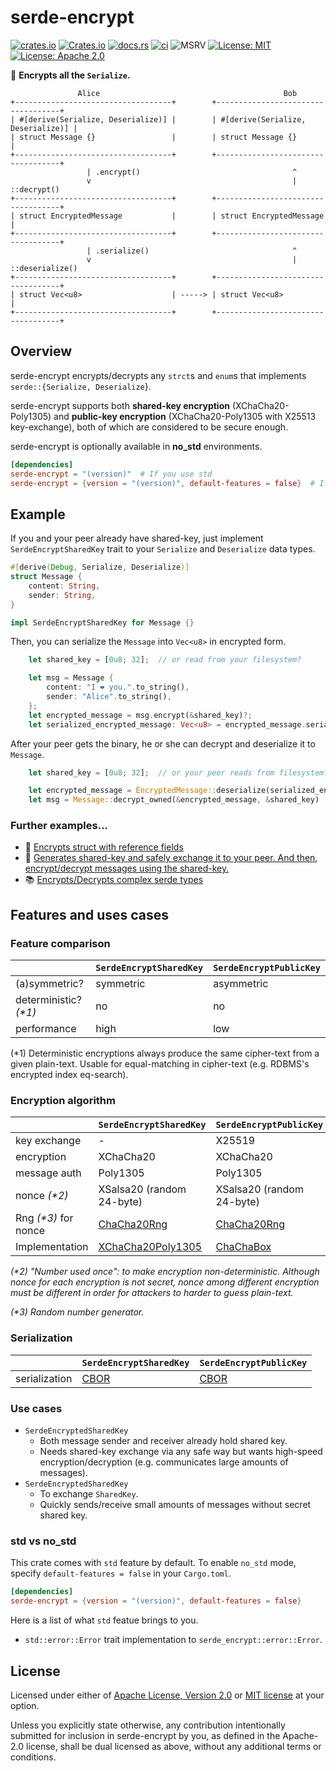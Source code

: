 # serde-encrypt

[![crates.io](https://img.shields.io/crates/v/serde-encrypt.svg)](https://crates.io/crates/serde-encrypt)
[![Crates.io](https://img.shields.io/crates/d/serde-encrypt?label=cargo%20installs)](https://crates.io/crates/serde-encrypt)
[![docs.rs](https://img.shields.io/badge/API%20doc-docs.rs-blueviolet)](https://docs.rs/serde-encrypt)
[![ci](https://github.com/laysakura/serde-encrypt/actions/workflows/ci.yml/badge.svg?branch=main&event=push)](https://github.com/laysakura/serde-encrypt/actions/workflows/ci.yml)
![MSRV](https://img.shields.io/badge/rustc-1.51+-lightgray.svg)
[![License: MIT](https://img.shields.io/badge/license-MIT-blue.svg)](https://github.com/laysakura/serde-encrypt/blob/master/LICENSE-MIT)
[![License: Apache 2.0](https://img.shields.io/badge/license-Apache_2.0-blue.svg)](https://github.com/laysakura/serde-encrypt/blob/master/LICENSE-APACHE)

:closed_lock_with_key: **Encrypts all the `Serialize`.**

```text
               Alice                                         Bob
+-----------------------------------+        +-----------------------------------+
| #[derive(Serialize, Deserialize)] |        | #[derive(Serialize, Deserialize)] |
| struct Message {}                 |        | struct Message {}                 |
+-----------------------------------+        +-----------------------------------+
                 | .encrypt()                                  ^
                 v                                             | ::decrypt()
+-----------------------------------+        +-----------------------------------+
| struct EncryptedMessage           |        | struct EncryptedMessage           |
+-----------------------------------+        +-----------------------------------+
                 | .serialize()                                ^
                 v                                             | ::deserialize()
+-----------------------------------+        +-----------------------------------+
| struct Vec<u8>                    | -----> | struct Vec<u8>                    |
+-----------------------------------+        +-----------------------------------+
```

## Overview

serde-encrypt encrypts/decrypts any `strct`s and `enum`s that implements `serde::{Serialize, Deserialize`}.

serde-encrypt supports both **shared-key encryption** (XChaCha20-Poly1305) and **public-key encryption** (XChaCha20-Poly1305 with X25513 key-exchange), both of which are considered to be secure enough.

serde-encrypt is optionally available in **no_std** environments.

```toml Cargo.toml
[dependencies]
serde-encrypt = "(version)"  # If you use std
serde-encrypt = {version = "(version)", default-features = false}  # If you need no_std
```

## Example

If you and your peer already have shared-key, just implement `SerdeEncryptSharedKey` trait to your `Serialize` and `Deserialize` data types.

```rust
#[derive(Debug, Serialize, Deserialize)]
struct Message {
    content: String,
    sender: String,
}

impl SerdeEncryptSharedKey for Message {}
```

Then, you can serialize the `Message` into `Vec<u8>` in encrypted form.

```rust
    let shared_key = [0u8; 32];  // or read from your filesystem?

    let msg = Message {
        content: "I ❤️ you.".to_string(),
        sender: "Alice".to_string(),
    };
    let encrypted_message = msg.encrypt(&shared_key)?;
    let serialized_encrypted_message: Vec<u8> = encrypted_message.serialize()?;
```

After your peer gets the binary, he or she can decrypt and deserialize it to `Message`.

```rust
    let shared_key = [0u8; 32];  // or your peer reads from filesystem?

    let encrypted_message = EncryptedMessage::deserialize(serialized_encrypted_message)?;
    let msg = Message::decrypt_owned(&encrypted_message, &shared_key)
```

### Further examples...

- 👀 [Encrypts struct with reference fields](https://github.com/laysakura/serde-encrypt/blob/main/tests/example_serde_encrypt_public_key_struct_with_reference.rs)
- 🔑 [Generates shared-key and safely exchange it to your peer. And then, encrypt/decrypt messages using the shared-key.](https://github.com/laysakura/serde-encrypt/blob/main/tests/example_serde_encrypt_shared_key_encryption_with_key_exchange.rs)
- 📚 [Encrypts/Decrypts complex serde types](https://github.com/laysakura/serde-encrypt/blob/main/tests/feat_serde_types.rs)

## Features and uses cases

### Feature comparison

|                       | `SerdeEncryptSharedKey` | `SerdeEncryptPublicKey` |
| --------------------- | ----------------------- | ----------------------- |
| (a)symmetric?         | symmetric               | asymmetric              |
| deterministic? _(*1)_ | no                      | no                      |
| performance           | high                    | low                     |

(*1) Deterministic encryptions always produce the same cipher-text from a given plain-text. Usable for equal-matching in cipher-text (e.g. RDBMS's encrypted index eq-search).

### Encryption algorithm

|                      | `SerdeEncryptSharedKey`                                                                                    | `SerdeEncryptPublicKey`                                                              |
| -------------------- | ---------------------------------------------------------------------------------------------------------- | ------------------------------------------------------------------------------------ |
| key exchange         | -                                                                                                          | X25519                                                                               |
| encryption           | XChaCha20                                                                                                  | XChaCha20                                                                            |
| message auth         | Poly1305                                                                                                   | Poly1305                                                                             |
| nonce _(*2)_         | XSalsa20 (random 24-byte)                                                                                  | XSalsa20 (random 24-byte)                                                            |
| Rng _(*3)_ for nonce | [ChaCha20Rng](https://docs.rs/rand_chacha/0.3.1/rand_chacha/struct.ChaCha12Rng.html)                       | [ChaCha20Rng](https://docs.rs/rand_chacha/0.3.1/rand_chacha/struct.ChaCha12Rng.html) |
| Implementation       | [XChaCha20Poly1305](https://docs.rs/chacha20poly1305/0.8.0/chacha20poly1305/struct.XChaCha20Poly1305.html) | [ChaChaBox](https://docs.rs/crypto_box/0.6.0/crypto_box/struct.ChaChaBox.html)       |

_(*2) "Number used once": to make encryption non-deterministic. Although nonce for each encryption is not secret, nonce among different encryption must be different in order for attackers to harder to guess plain-text._

_(*3) Random number generator._

### Serialization

|               | `SerdeEncryptSharedKey`                               | `SerdeEncryptPublicKey`                               |
| ------------- | ----------------------------------------------------- | ----------------------------------------------------- |
| serialization | [CBOR](https://docs.rs/serde_cbor/0.11.1/serde_cbor/) | [CBOR](https://docs.rs/serde_cbor/0.11.1/serde_cbor/) |

### Use cases

- `SerdeEncryptedSharedKey`
  - Both message sender and receiver already hold shared key.
  - Needs shared-key exchange via any safe way but wants high-speed encryption/decryption (e.g. communicates large amounts of messages).
- `SerdeEncryptedSharedKey`
  - To exchange `SharedKey`.
  - Quickly sends/receive small amounts of messages without secret shared key.

### std vs no_std

This crate comes with `std` feature by default. To enable `no_std` mode, specify `default-features = false` in your `Cargo.toml`.

```toml Cargo.toml
[dependencies]
serde-encrypt = {version = "(version)", default-features = false}
```

Here is a list of what `std` featue brings to you.

- `std::error::Error` trait implementation to `serde_encrypt::error::Error`.

## License

Licensed under either of [Apache License, Version 2.0](LICENSE-APACHE) or [MIT license](LICENSE-MIT) at your option.

Unless you explicitly state otherwise, any contribution intentionally submitted
for inclusion in serde-encrypt by you, as defined in the Apache-2.0 license, shall be
dual licensed as above, without any additional terms or conditions.
